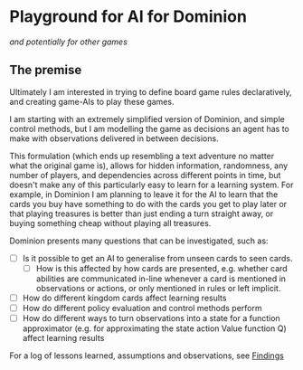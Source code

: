# Playground for AI for Dominion

*and potentially for other games*

## The premise

Ultimately I am interested in trying to define board game rules
declaratively, and creating game-AIs to play these games.

I am starting with an extremely simplified version of Dominion, and simple control methods,
but I am modelling the game as decisions an agent has to make with
observations delivered in between decisions.

This formulation (which ends up resembling a text adventure no matter what
the original game is), allows for hidden information, randomness, any number of players,
and dependencies across different points in time, but doesn't make any of
this particularly easy to learn for a learning system. For example, in Dominion
I am planning to leave it for the AI to learn that the cards you buy have something to do
with the cards you get to play later or that playing treasures is better than just
ending a turn straight away, or buying something cheap without playing all treasures.

Dominion presents many questions that can be investigated, such as:
- [ ] Is it possible to get an AI to generalise from unseen cards to seen cards.
  - [ ] How is this affected by how cards are presented, e.g. whether card
        abilities are communicated in-line whenever a card is mentioned in
        observations or actions, or only mentioned in rules or left implicit.
- [ ] How do different kingdom cards affect learning results
- [ ] How do different policy evaluation and control methods perform
- [ ] How do different ways to turn observations into a state for
      a function approximator (e.g. for approximating the state action Value
      function Q) affect learning results

For a log of lessons learned, assumptions and observations, see [Findings](findings.md)
